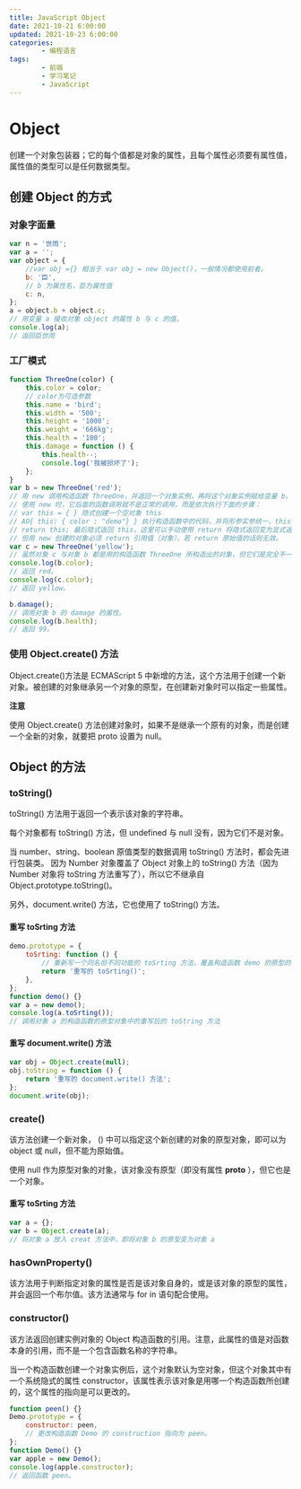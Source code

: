 ```yaml
---
title: JavaScript Object
date: 2021-10-21 6:00:00
updated: 2021-10-23 6:00:00
categories:
        - 编程语言
tags:
        - 前端
        - 学习笔记
        - JavaScript
---
```


# Object

创建一个对象包装器；它的每个值都是对象的属性，且每个属性必须要有属性值，属性值的类型可以是任何数据类型。

## 创建 Object 的方式

### 对象字面量

```JavaScript
var n = '世雨';
var a = '';
var object = {
	//var obj ={} 相当于 var obj = new Object()，一般情况都使用前者。
	b: '臣',
	// b 为属性名，臣为属性值
	c: n,
};
a = object.b + object.c;
// 用变量 a 接收对象 object 的属性 b 与 c 的值。
console.log(a);
// 返回臣世雨
```

### 工厂模式

```JavaScript
function ThreeOne(color) {
	this.color = color;
	// color为可选参数
	this.name = 'bird';
	this.width = '500';
	this.height = '1000';
	this.weight = '666kg';
	this.health = '100';
	this.damage = function () {
		this.health--;
		console.log('我被损坏了');
	};
}
var b = new ThreeOne('red');
// 用 new 调用构造函数 ThreeOne，并返回一个对象实例，再将这个对象实例赋给变量 b。
// 使用 new 时，它后面的函数调用就不是正常的调用，而是依次执行下面的步骤：
// var this = { } 隐式创建一个空对象 this
// AO{ this: { color : "demo"} } 执行构造函数中的代码，并将形参实参统一，this.xxx = xxx
// return this; 最后隐式返回 this，这里可以手动使用 return 将隐式返回变为显式返回，
// 但用 new 创建的对象必须 return 引用值（对象），若 return 原始值的话则无效。
var c = new ThreeOne('yellow');
// 虽然对象 c 与对象 b 都是用的构造函数 ThreeOne 所构造出的对象，但它们是完全不一样的两个对象。
console.log(b.color);
// 返回 red。
console.log(c.color);
// 返回 yellow。

b.damage();
// 调用对象 b 的 damage 的属性。
console.log(b.health);
// 返回 99。
```

### 使用 Object.create() 方法

Object.create()方法是 ECMAScript 5 中新增的方法，这个方法用于创建一个新对象。被创建的对象继承另一个对象的原型，在创建新对象时可以指定一些属性。

**注意**

使用 Object.create() 方法创建对象时，如果不是继承一个原有的对象，而是创建一个全新的对象，就要把 proto 设置为 null。

## Object 的方法

### toString()

toString() 方法用于返回一个表示该对象的字符串。

每个对象都有 toString() 方法，但 undefined 与 null 没有，因为它们不是对象。

当 number、string、boolean 原值类型的数据调用 toString() 方法时，都会先进行包装类。 因为 Number 对象覆盖了 Object 对象上的 toString() 方法（因为 Number 对象将 toString 方法重写了），所以它不继承自 Object.prototype.toString()。

另外，document.write() 方法，它也使用了 toString() 方法。

#### 重写 toSrting 方法

```JavaScript
demo.prototype = {
	toSrting: function () {
		// 重新写一个同名但不同功能的 toSrting 方法，覆盖构造函数 demo 的原型的 toSrting 方法
		return '重写的 toSrting()';
	},
};
function demo() {}
var a = new demo();
console.log(a.toSrting());
// 调用对象 a 的构造函数的原型对象中的重写后的 toString 方法
```

#### 重写 document.write() 方法

```JavaScript
var obj = Object.create(null);
obj.toString = function () {
	return '重写的 document.write() 方法';
};
document.write(obj);
```

### create()

该方法创建一个新对象， () 中可以指定这个新创建的对象的原型对象，即可以为 object 或 null，但不能为原始值。

使用 null 作为原型对象的对象，该对象没有原型（即没有属性 **proto** ），但它也是一个对象。

#### 重写 toSrting 方法

```JavaScript
var a = {};
var b = Object.create(a);
// 将对象 a 放入 creat 方法中，即将对象 b 的原型变为对象 a
```

### hasOwnProperty()

该方法用于判断指定对象的属性是否是该对象自身的，或是该对象的原型的属性，并会返回一个布尔值。该方法通常与 for in 语句配合使用。

### constructor()

该方法返回创建实例对象的 Object 构造函数的引用。注意，此属性的值是对函数本身的引用，而不是一个包含函数名称的字符串。

当一个构造函数创建一个对象实例后，这个对象默认为空对象，但这个对象其中有一个系统隐式的属性 constructor，该属性表示该对象是用哪一个构造函数所创建的，这个属性的指向是可以更改的。

```JavaScript
function peen() {}
Demo.prototype = {
	constructor: peen,
	// 更改构造函数 Demo 的 construction 指向为 peen。
};
function Demo() {}
var apple = new Demo();
console.log(apple.constructor);
// 返回函数 peen。
```
